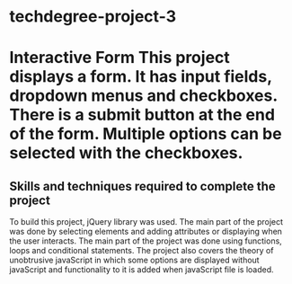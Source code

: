 # techdegree-project-3 
# Interactive Form This project displays a form. It has input fields, dropdown menus and checkboxes. There is a submit button at the end of the form. Multiple options can be selected with the checkboxes. 
## Skills and techniques required to complete the project 
To build this project, jQuery library was used. The main part of the project was done by selecting elements and adding attributes or displaying when the user interacts. The main part of the project was done using functions, loops and conditional statements. The project also covers the theory of unobtrusive javaScript in which some options are displayed without javaScript and functionality to it is added when javaScript file is loaded. 
